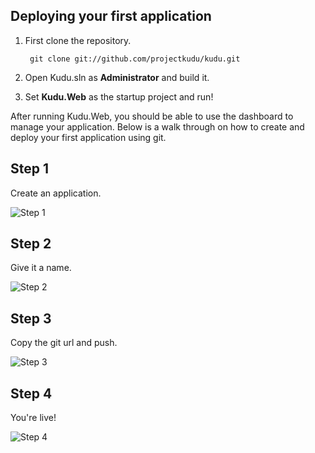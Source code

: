 ## Deploying your first application
1. First clone the repository.

        git clone git://github.com/projectkudu/kudu.git

3. Open Kudu.sln as **Administrator** and build it.

4. Set **Kudu.Web** as the startup project and run!

After running Kudu.Web, you should be able to use the dashboard to manage your application. Below is a walk through on how to create and deploy your first application using git.

## Step 1
Create an application.

![Step 1](http://i.imgur.com/pScf7.png)

## Step 2
Give it a name.

![Step 2](http://i.imgur.com/xebWn.png)

## Step 3
Copy the git url and push.

![Step 3](http://i.imgur.com/vsWqb.png)

## Step 4
You're live!

![Step 4](http://i.imgur.com/zN5lf.png)